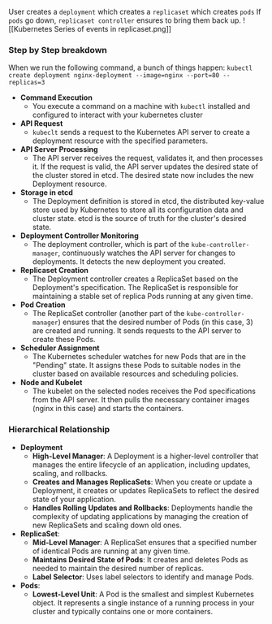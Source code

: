 User creates a `deployment` which creates a `replicaset` which creates `pods` If `pods` go down, `replicaset controller` ensures to bring them back up.
![[Kubernetes Series of events in replicaset.png]]
### Step by Step breakdown
When we run the following command, a bunch of things happen:
`kubectl create deployment nginx-deployment --image=nginx --port=80 --replicas=3`
- **Command Execution**
	- You execute a command on a machine with `kubectl` installed and configured to interact with your kubernetes cluster
- **API Request**
	- `kubeclt` sends a request to the Kubernetes API server to create a deployment resource with the specified parameters.
- **API Server Processing**
	- The API server receives the request, validates it, and then processes it. If the request is valid, the API server updates the desired state of the cluster stored in etcd. The desired state now includes the new Deployment resource.
- **Storage in etcd**
	- The Deployment definition is stored in etcd, the distributed key-value store used by Kubernetes to store all its configuration data and cluster state. etcd is the source of truth for the cluster's desired state.
- **Deployment Controller Monitoring**
	- The deployment controller, which is part of the `kube-controller-manager`, continuously watches the API server for changes to deployments. It detects the new deployment you created.
- **Replicaset Creation**
	- The Deployment controller creates a ReplicaSet based on the Deployment's specification. The ReplicaSet is responsible for maintaining a stable set of replica Pods running at any given time.
- **Pod Creation**
	- The ReplicaSet controller (another part of the `kube-controller-manager`) ensures that the desired number of Pods (in this case, 3) are created and running. It sends requests to the API server to create these Pods.
- **Scheduler Assignment**
	- The Kubernetes scheduler watches for new Pods that are in the "Pending" state. It assigns these Pods to suitable nodes in the cluster based on available resources and scheduling policies.
- **Node and Kubelet**
	- The kubelet on the selected nodes receives the Pod specifications from the API server. It then pulls the necessary container images (nginx in this case) and starts the containers.
### Hierarchical Relationship 
- **Deployment**
	- **High-Level Manager**: A Deployment is a higher-level controller that manages the entire lifecycle of an application, including updates, scaling, and rollbacks.
	- **Creates and Manages ReplicaSets**: When you create or update a Deployment, it creates or updates ReplicaSets to reflect the desired state of your application.
	- **Handles Rolling Updates and Rollbacks**: Deployments handle the complexity of updating applications by managing the creation of new ReplicaSets and scaling down old ones.
- **ReplicaSet**:
	- **Mid-Level Manager**: A ReplicaSet ensures that a specified number of identical Pods are running at any given time.
	- **Maintains Desired State of Pods**: It creates and deletes Pods as needed to maintain the desired number of replicas.
	- **Label Selector**: Uses label selectors to identify and manage Pods.
-  **Pods**:
	- **Lowest-Level Unit**: A Pod is the smallest and simplest Kubernetes object. It represents a single instance of a running process in your cluster and typically contains one or more containers.